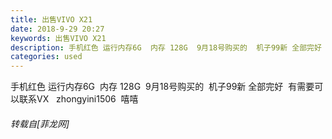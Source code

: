 ```yaml
---
title: 出售VIVO X21
date: 2018-9-29 20:27
keywords: 出售VIVO X21
description: 手机红色 运行内存6G  内存 128G  9月18号购买的  机子99新 全部完好  有需要可以联系VX   zhongyini1506  嘻嘻
categories: used
---
```

<td class="t_f" id="postmessage_1908431">

手机红色 运行内存6G  内存 128G  9月18号购买的  机子99新 全部完好  有需要可以联系VX   zhongyini1506  嘻嘻</td>
###### 转载自[菲龙网]